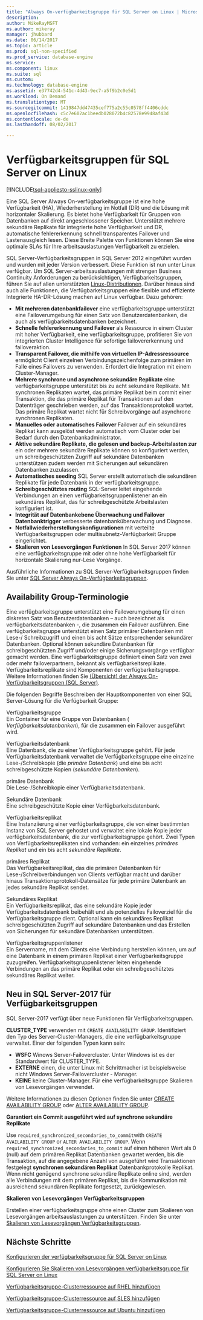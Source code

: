 ```yaml
---
title: "Always On-verfügbarkeitsgruppe für SQL Server on Linux | Microsoft Docs"
description: 
author: MikeRayMSFT
ms.author: mikeray
manager: jhubbard
ms.date: 06/14/2017
ms.topic: article
ms.prod: sql-non-specified
ms.prod_service: database-engine
ms.service: 
ms.component: linux
ms.suite: sql
ms.custom: 
ms.technology: database-engine
ms.assetid: e37742d4-541c-4d43-9ec7-a5f9b2c0e5d1
ms.workload: On Demand
ms.translationtype: MT
ms.sourcegitcommit: 1419847dd47435cef775a2c55c0578ff4406cddc
ms.openlocfilehash: c5c7e602ac1beedb028072b4c82578e9948af43d
ms.contentlocale: de-de
ms.lasthandoff: 08/02/2017

---
```

# <a name="availability-groups-for-sql-server-on-linux"></a>Verfügbarkeitsgruppen für SQL Server on Linux

[!INCLUDE[tsql-appliesto-sslinux-only](../includes/tsql-appliesto-sslinux-only.md)]

Eine SQL Server Always On-verfügbarkeitsgruppe ist eine hohe Verfügbarkeit (HA), Wiederherstellung im Notfall (DR) und die Lösung mit horizontaler Skalierung. Es bietet hohe Verfügbarkeit für Gruppen von Datenbanken auf direkt angeschlossener Speicher. Unterstützt mehrere sekundäre Replikate für integrierte hohe Verfügbarkeit und DR, automatische fehlererkennung schnell transparentes Failover und Lastenausgleich lesen. Diese Breite Palette von Funktionen können Sie eine optimale SLAs für Ihre arbeitsauslastungen Verfügbarkeit zu erzielen.

SQL Server-Verfügbarkeitsgruppen in SQL Server 2012 eingeführt wurden und wurden mit jeder Version verbessert. Diese Funktion ist nun unter Linux verfügbar. Um SQL Server-arbeitsauslastungen mit strengen Business Continuity Anforderungen zu berücksichtigen, Verfügbarkeitsgruppen, führen Sie auf allen unterstützten [Linux-Distributionen](sql-server-linux-release-notes.md). Darüber hinaus sind auch alle Funktionen, die Verfügbarkeitsgruppen eine flexible und effiziente Integrierte HA-DR-Lösung machen auf Linux verfügbar. Dazu gehören: 

- **Mit mehreren datenbankfailover** eine verfügbarkeitsgruppe unterstützt eine Failoverumgebung für einen Satz von Benutzerdatenbanken, die auch als verfügbarkeitsdatenbanken bezeichnet.
- **Schnelle fehlererkennung und Failover** als Ressource in einem Cluster mit hoher Verfügbarkeit, eine verfügbarkeitsgruppe, profitieren Sie von integrierten Cluster Intelligence für sofortige failovererkennung und failoveraktion.
- **Transparent Failover, die mithilfe von virtuellen IP-Adressressource** ermöglicht Client einzelnen Verbindungszeichenfolge zum primären im Falle eines Failovers zu verwenden. Erfordert die Integration mit einem Cluster-Manager.
- **Mehrere synchrone und asynchrone sekundäre Replikate** eine verfügbarkeitsgruppe unterstützt bis zu acht sekundäre Replikate. Mit synchronen Replikaten wartet, das primäre Replikat beim commit einer Transaktion, die das primäre Replikat für Transaktionen auf den Datenträger geschrieben werden, auf das Transaktionsprotokoll wartet. Das primäre Replikat wartet nicht für Schreibvorgänge auf asynchrone synchronen Replikaten.  
- **Manuelles oder automatisches Failover** Failover auf ein sekundäres Replikat kann ausgelöst werden automatisch vom Cluster oder bei Bedarf durch den Datenbankadministrator.
- **Aktive sekundäre Replikate, die gelesen und backup-Arbeitslasten zur** ein oder mehrere sekundäre Replikate können so konfiguriert werden, um schreibgeschützten Zugriff auf sekundäre Datenbanken unterstützen zudem werden mit Sicherungen auf sekundären Datenbanken zuzulassen.
- **Automatisches seeding** SQL Server erstellt automatisch die sekundären Replikate für jede Datenbank in der verfügbarkeitsgruppe.
- **Schreibgeschütztes routing** SQL-Server leitet eingehende Verbindungen an einen verfügbarkeitsgruppenlistener an ein sekundäres Replikat, das für schreibgeschützte Arbeitslasten konfiguriert ist. 
- **Integrität auf Datenbankebene Überwachung und Failover Datenbanktrigger** verbesserte datenbanküberwachung und Diagnose. 
- **Notfallwiederherstellungskonfigurationen** mit verteilte Verfügbarkeitsgruppen oder multisubnetz-Verfügbarkeit Gruppe eingerichtet. 
- **Skalieren von Lesevorgängen Funktionen** In SQL Server 2017 können eine verfügbarkeitsgruppe mit oder ohne hohe Verfügbarkeit für horizontale Skalierung nur-Lese Vorgänge. 


Ausführliche Informationen zu SQL Server-Verfügbarkeitsgruppen finden Sie unter [SQL Server Always On-Verfügbarkeitsgruppen](http://msdn.microsoft.com/library/hh510230.aspx).

## <a name="availability-group-terminology"></a>Availability Group-Terminologie

Eine verfügbarkeitsgruppe unterstützt eine Failoverumgebung für einen diskreten Satz von Benutzerdatenbanken – auch bezeichnet als verfügbarkeitsdatenbanken -, die zusammen ein Failover ausführen. Eine verfügbarkeitsgruppe unterstützt einen Satz primärer Datenbanken mit Lese-/ Schreibzugriff und einen bis acht Sätze entsprechender sekundärer Datenbanken. Optional können sekundäre Datenbanken für schreibgeschützten Zugriff und/oder einige Sicherungsvorgänge verfügbar gemacht werden. Eine verfügbarkeitsgruppe definiert einen Satz von zwei oder mehr failoverpartnern, bekannt als verfügbarkeitsreplikate. Verfügbarkeitsreplikate sind Komponenten der verfügbarkeitsgruppe. Weitere Informationen finden Sie [(Übersicht) der Always On-Verfügbarkeitsgruppen (SQL Server)](http://msdn.microsoft.com/library/ff877884.aspx).

Die folgenden Begriffe Beschreiben der Hauptkomponenten von einer SQL Server-Lösung für die Verfügbarkeit Gruppe:

 Verfügbarkeitsgruppe  
 Ein Container für eine Gruppe von Datenbanken ( *Verfügbarkeitsdatenbanken*), für die zusammen ein Failover ausgeführt wird.  
  
 Verfügbarkeitsdatenbank  
 Eine Datenbank, die zu einer Verfügbarkeitsgruppe gehört. Für jede Verfügbarkeitsdatenbank verwaltet die Verfügbarkeitsgruppe eine einzelne Lese-/Schreibkopie (die *primäre Datenbank*) und eine bis acht schreibgeschützte Kopien (*sekundäre Datenbanken*).  
  
 primäre Datenbank  
 Die Lese-/Schreibkopie einer Verfügbarkeitsdatenbank.  
  
 Sekundäre Datenbank  
 Eine schreibgeschützte Kopie einer Verfügbarkeitsdatenbank.  
  
 Verfügbarkeitsreplikat  
 Eine Instanziierung einer verfügbarkeitsgruppe, die von einer bestimmten Instanz von SQL Server gehostet und verwaltet eine lokale Kopie jeder verfügbarkeitsdatenbank, die zur verfügbarkeitsgruppe gehört. Zwei Typen von Verfügbarkeitsreplikaten sind vorhanden: ein einzelnes *primäres Replikat* und ein bis acht *sekundäre Replikate*.  
  
 primäres Replikat  
 Das Verfügbarkeitsreplikat, das die primären Datenbanken für Lese-/Schreibverbindungen von Clients verfügbar macht und darüber hinaus Transaktionsprotokoll-Datensätze für jede primäre Datenbank an jedes sekundäre Replikat sendet.  
  
 Sekundäres Replikat  
 Ein Verfügbarkeitsreplikat, das eine sekundäre Kopie jeder Verfügbarkeitsdatenbank beibehält und als potenzielles Failoverziel für die Verfügbarkeitsgruppe dient. Optional kann ein sekundäres Replikat schreibgeschützten Zugriff auf sekundäre Datenbanken und das Erstellen von Sicherungen für sekundäre Datenbanken unterstützen.  
  
 Verfügbarkeitsgruppenlistener  
 Ein Servername, mit dem Clients eine Verbindung herstellen können, um auf eine Datenbank in einem primären Replikat einer Verfügbarkeitsgruppe zuzugreifen. Verfügbarkeitsgruppenlistener leiten eingehende Verbindungen an das primäre Replikat oder ein schreibgeschütztes sekundäres Replikat weiter.  


## <a name="new-in-sql-server-2017-for-availability-groups"></a>Neu in SQL Server-2017 für Verfügbarkeitsgruppen

SQL Server-2017 verfügt über neue Funktionen für Verfügbarkeitsgruppen.

**CLUSTER_TYPE** verwenden mit `CREATE AVAILABILITY GROUP`. Identifiziert den Typ des Server-Cluster-Managers, die eine verfügbarkeitsgruppe verwaltet. Einer der folgenden Typen kann sein:

   - **WSFC** Winows Server-Failovercluster. Unter Windows ist es der Standardwert für CLUSTER_TYPE.
   - **EXTERNE** einen, die unter Linux mit Schrittmacher ist beispielsweise nicht Windows Server-Failovercluster - Manager.
   - **KEINE** keine Cluster-Manager. Für eine verfügbarkeitsgruppe Skalieren von Lesevorgängen verwendet.

Weitere Informationen zu diesen Optionen finden Sie unter [CREATE AVAILABILITY GROUP](http://msdn.microsoft.com/library/ff878399.aspx) oder [ALTER AVAILABILITY GROUP](http://msdn.microsoft.com/library/ff878601.aspx).

**Garantiert ein Commit ausgeführt wird auf synchrone sekundäre Replikate**

Use `required_synchronized_secondaries_to_commit`with `CREATE AVAILABILITY GROUP` or `ALTER AVAILABILITY GROUP`. Wenn `required_synchronized_secondaries_to_commit` auf einen höheren Wert als 0 (null) auf dem primären Replikat Datenbanken gewartet werden, bis die Transaktion, auf die angegebene Anzahl von ausgeführt wird Transaktionen festgelegt **synchronen sekundären Replikat** Datenbankprotokolle Replikat. Wenn nicht genügend synchrone sekundäre Replikate online sind, werden alle Verbindungen mit dem primären Replikat, bis die Kommunikation mit ausreichend sekundären Replikate fortgesetzt, zurückgewiesen.

**Skalieren von Lesevorgängen Verfügbarkeitsgruppen**

Erstellen einer verfügbarkeitsgruppe ohne einen Cluster zum Skalieren von Lesevorgängen arbeitsauslastungen zu unterstützen. Finden Sie unter [Skalieren von Lesevorgängen Verfügbarkeitsgruppen](../database-engine/availability-groups/windows/read-scale-availability-groups.md).

## <a name="next-steps"></a>Nächste Schritte

[Konfigurieren der verfügbarkeitsgruppe für SQL Server on Linux](sql-server-linux-availability-group-configure-ha.md)

[Konfigurieren Sie Skalieren von Lesevorgängen verfügbarkeitsgruppe für SQL Server on Linux](sql-server-linux-availability-group-configure-rs.md)

[Verfügbarkeitsgruppe-Clusterressource auf RHEL hinzufügen](sql-server-linux-availability-group-cluster-rhel.md)

[Verfügbarkeitsgruppe-Clusterressource auf SLES hinzufügen](sql-server-linux-availability-group-cluster-sles.md)

[Verfügbarkeitsgruppe-Clusterressource auf Ubuntu hinzufügen](sql-server-linux-availability-group-cluster-ubuntu.md)

